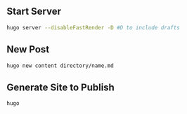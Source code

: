 ## Start Server
```sh
hugo server --disableFastRender -D #D to include drafts
```

## New Post
```sh
hugo new content directory/name.md
```

## Generate Site to Publish
```sh
hugo
```